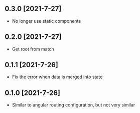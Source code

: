 ## 0.3.0 [2021-7-27]

- No longer use static components

## 0.2.0 [2021-7-27]

- Get root from match

## 0.1.1 [2021-7-26]

- Fix the error when data is merged into state

## 0.1.0 [2021-7-26]

- Similar to angular routing configuration, but not very similar